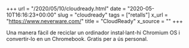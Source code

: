 +++
url = "/2020/05/10/cloudready.html"
date = "2020-05-10T16:16:23+00:00"
slug = "cloudready"
tags = ["retalls"]
x_url = "https://www.neverware.com/"
title = "CloudReady"
x_source = ""
+++


Una manera fàcil de reciclar un ordinador instal·lant-hi Chromium OS i convertir-lo en un Chromebook. Gratis per a ús personal.

